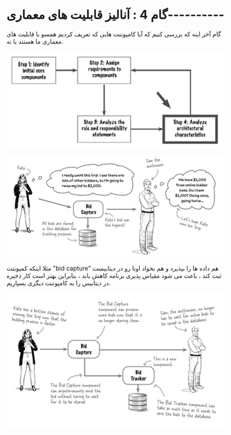 # گام 4 : آنالیز قابلیت های معماری----------

گام آخر اینه که بررسی کنیم که آیا کامپوننت هایی که تعریف کردیم همسو با قابلیت های معماری ما هستند یا نه.

![](./Images/Pasted%20image%2020240405205720.png)

![](./Images/Pasted%20image%2020240405210016.png)

مثلا اینکه کمپوننت "bid capture" هم داده ها را بپذیرد و هم بخواد اونا رو در دیتابیست ثبت کند ، باعث می شود مقیاس پذیری برنامه کاهش یابد ، بنابراین بهتر است کار ذخیره در دیتابیس را به کامپوننت دیگری بسپاریم.

![](./Images/Pasted%20image%2020240405210226.png)

